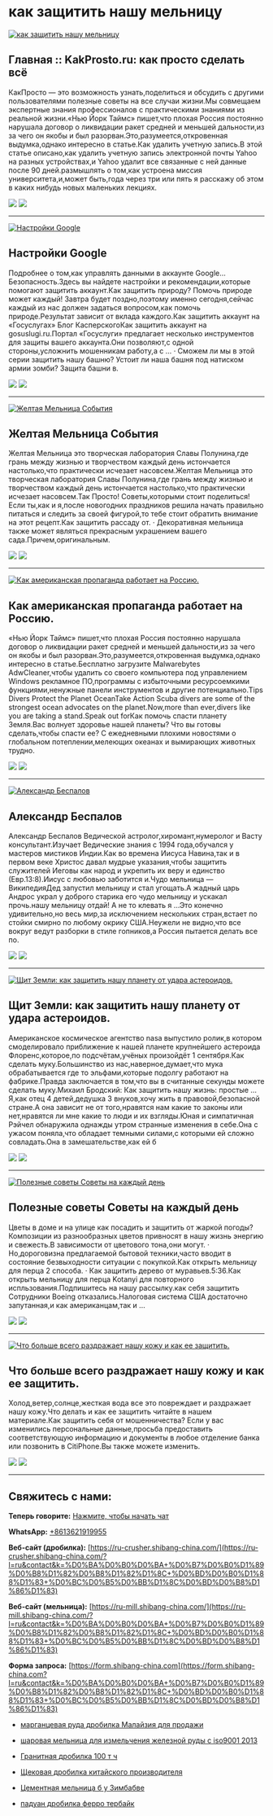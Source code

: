 # как защитить нашу мельницу

<a href="https://swt.shibang-china.com/?l=ru&img&k=%D0%BA%D0%B0%D0%BA+%D0%B7%D0%B0%D1%89%D0%B8%D1%82%D0%B8%D1%82%D1%8C+%D0%BD%D0%B0%D1%88%D1%83+%D0%BC%D0%B5%D0%BB%D1%8C%D0%BD%D0%B8%D1%86%D1%83" target="_blank">![как защитить нашу мельницу](http://static.shibang-china.com/all-800x300/318.jpg)</a>

## Главная :: KakProsto.ru: как просто сделать всё
КакПросто — это возможность узнать,поделиться и обсудить с другими пользователями полезные советы на все случаи жизни.Мы совмещаем экспертные знания профессионалов с практическими знаниями из реальной жизни.&#171;Нью Йорк Таймс&#187; пишет,что плохая Россия постоянно нарушала договор о ликвидации ракет средней и меньшей дальности,из за чего он якобы и был разорван.Это,разумеется,откровенная выдумка,однако интересно в статье.Как удалить учетную запись.В этой статье описано,как удалить учетную запись электронной почты Yahoo на разных устройствах,и Yahoo удалит все связанные с ней данные после 90 дней.размышлять о том,как устроена миссия университета,и,может быть,года через три или пять я расскажу об этом в каких нибудь новых маленьких лекциях.


<a href="https://whatsapp.shibangsoft.com/WhatsApp.php" target="_blank" title="WhatsApp">![](http://static.shibang-china.com/icon/whatsapp.png)</a> <a href="https://swt.shibang-china.com/?l=ru&icon&k=%D0%BA%D0%B0%D0%BA+%D0%B7%D0%B0%D1%89%D0%B8%D1%82%D0%B8%D1%82%D1%8C+%D0%BD%D0%B0%D1%88%D1%83+%D0%BC%D0%B5%D0%BB%D1%8C%D0%BD%D0%B8%D1%86%D1%83" target="_blank">![](http://static.shibang-china.com/icon/chat-ru.png)</a>

---

<a href="https://swt.shibang-china.com/?l=ru&img&k=%D0%BA%D0%B0%D0%BA+%D0%B7%D0%B0%D1%89%D0%B8%D1%82%D0%B8%D1%82%D1%8C+%D0%BD%D0%B0%D1%88%D1%83+%D0%BC%D0%B5%D0%BB%D1%8C%D0%BD%D0%B8%D1%86%D1%83" target="_blank">![Настройки Google](http://static.shibang-china.com/all-800x300/79.jpg)</a>

## Настройки Google
Подробнее о том,как управлять данными в аккаунте Google… Безопасность.Здесь вы найдете настройки и рекомендации,которые помогают защитить аккаунт.Как защитить природу? Помочь природе может каждый! Завтра будет поздно,поэтому именно сегодня,сейчас каждый из нас должен задаться вопросом,как помочь природе.Результат зависит от вклада каждого.Как защитить аккаунт на &#171;Госуслугах&#187; Блог КасперскогоКак защитить аккаунт на gosuslugi.ru.Портал &#171;Госуслуги&#187; предлагает несколько инструментов для защиты вашего аккаунта.Они позволяют,с одной стороны,усложнить мошенникам работу,а с …&nbsp;&#0183;&#32;Сможем ли мы в этой серии защитить нашу башню? Устоит ли наша башня под натиском армии зомби? Защита башни в.


<a href="https://whatsapp.shibangsoft.com/WhatsApp.php" target="_blank" title="WhatsApp">![](http://static.shibang-china.com/icon/whatsapp.png)</a> <a href="https://swt.shibang-china.com/?l=ru&icon&k=%D0%BA%D0%B0%D0%BA+%D0%B7%D0%B0%D1%89%D0%B8%D1%82%D0%B8%D1%82%D1%8C+%D0%BD%D0%B0%D1%88%D1%83+%D0%BC%D0%B5%D0%BB%D1%8C%D0%BD%D0%B8%D1%86%D1%83" target="_blank">![](http://static.shibang-china.com/icon/chat-ru.png)</a>

---

<a href="https://swt.shibang-china.com/?l=ru&img&k=%D0%BA%D0%B0%D0%BA+%D0%B7%D0%B0%D1%89%D0%B8%D1%82%D0%B8%D1%82%D1%8C+%D0%BD%D0%B0%D1%88%D1%83+%D0%BC%D0%B5%D0%BB%D1%8C%D0%BD%D0%B8%D1%86%D1%83" target="_blank">![Желтая Мельница События](http://static.shibang-china.com/all-800x300/66.jpg)</a>

## Желтая Мельница События
Желтая Мельница это творческая лаборатория Славы Полунина,где грань между жизнью и творчеством каждый день истончается настолько,что практически исчезает насовсем.Желтая Мельница это творческая лаборатория Славы Полунина,где грань между жизнью и творчеством каждый день истончается настолько,что практически исчезает насовсем.Так Просто! Советы,которыми стоит поделиться!Если ты,как и я,после новогодних праздников решила начать правильно питаться и следить за своей фигурой,то тебе стоит обратить внимание на этот рецепт.Как защитить рассаду от.&nbsp;&#0183;&#32;Декоративная мельница также может являться прекрасным украшением вашего сада.Причем,оригинальным.


<a href="https://whatsapp.shibangsoft.com/WhatsApp.php" target="_blank" title="WhatsApp">![](http://static.shibang-china.com/icon/whatsapp.png)</a> <a href="https://swt.shibang-china.com/?l=ru&icon&k=%D0%BA%D0%B0%D0%BA+%D0%B7%D0%B0%D1%89%D0%B8%D1%82%D0%B8%D1%82%D1%8C+%D0%BD%D0%B0%D1%88%D1%83+%D0%BC%D0%B5%D0%BB%D1%8C%D0%BD%D0%B8%D1%86%D1%83" target="_blank">![](http://static.shibang-china.com/icon/chat-ru.png)</a>

---

<a href="https://swt.shibang-china.com/?l=ru&img&k=%D0%BA%D0%B0%D0%BA+%D0%B7%D0%B0%D1%89%D0%B8%D1%82%D0%B8%D1%82%D1%8C+%D0%BD%D0%B0%D1%88%D1%83+%D0%BC%D0%B5%D0%BB%D1%8C%D0%BD%D0%B8%D1%86%D1%83" target="_blank">![Как американская пропаганда работает на Россию.](http://static.shibang-china.com/all-800x300/1124.jpg)</a>

## Как американская пропаганда работает на Россию.
&#171;Нью Йорк Таймс&#187; пишет,что плохая Россия постоянно нарушала договор о ликвидации ракет средней и меньшей дальности,из за чего он якобы и был разорван.Это,разумеется,откровенная выдумка,однако интересно в статье.Бесплатно загрузите Malwarebytes AdwCleaner,чтобы удалить со своего компьютера под управлением Windows рекламное ПО,программы с избыточными ресурсоемкими функциями,ненужные панели инструментов и другие потенциально.Tips Divers Protect the Planet OceanTake Action Scuba divers are some of the strongest ocean advocates on the planet.Now,more than ever,divers like you are taking a stand.Speak out forКак помочь спасти планету Земля.Вас волнует здоровье нашей планеты? Что вы готовы сделать,чтобы спасти ее? С ежедневными плохими новостями о глобальном потеплении,мелеющих океанах и вымирающих животных трудно.


<a href="https://whatsapp.shibangsoft.com/WhatsApp.php" target="_blank" title="WhatsApp">![](http://static.shibang-china.com/icon/whatsapp.png)</a> <a href="https://swt.shibang-china.com/?l=ru&icon&k=%D0%BA%D0%B0%D0%BA+%D0%B7%D0%B0%D1%89%D0%B8%D1%82%D0%B8%D1%82%D1%8C+%D0%BD%D0%B0%D1%88%D1%83+%D0%BC%D0%B5%D0%BB%D1%8C%D0%BD%D0%B8%D1%86%D1%83" target="_blank">![](http://static.shibang-china.com/icon/chat-ru.png)</a>

---

<a href="https://swt.shibang-china.com/?l=ru&img&k=%D0%BA%D0%B0%D0%BA+%D0%B7%D0%B0%D1%89%D0%B8%D1%82%D0%B8%D1%82%D1%8C+%D0%BD%D0%B0%D1%88%D1%83+%D0%BC%D0%B5%D0%BB%D1%8C%D0%BD%D0%B8%D1%86%D1%83" target="_blank">![Александр Беспалов](http://static.shibang-china.com/all-800x300/1413.jpg)</a>

## Александр Беспалов
Александр Беспалов Ведической астролог,хиромант,нумеролог и Васту консультант.Изучает Ведические знания с 1994 года,обучался у мастеров мистиков Индии.Как во времена Иисуса Навина,так и в первом веке Христос давал мудрые указания,чтобы защитить служителей Иеговы как народ и укрепить их веру и единство (Евр.13:8).Иисус с любовью заботится и.Чудо мельница — ВикипедияДед запустил мельницу и стал угощать.А жадный царь Андрос украл у доброго старика его чудо мельницу и ускакал прочь.нашу мельницу отдай! А не то клевать я …Это конечно удивительно,но весь мир,за исключением нескольких стран,встает по стойки смирно по любому окрику США.Неужели не видно,что все вокруг ведут разборки в стиле гопников,а Россия пытается делать все по.


<a href="https://whatsapp.shibangsoft.com/WhatsApp.php" target="_blank" title="WhatsApp">![](http://static.shibang-china.com/icon/whatsapp.png)</a> <a href="https://swt.shibang-china.com/?l=ru&icon&k=%D0%BA%D0%B0%D0%BA+%D0%B7%D0%B0%D1%89%D0%B8%D1%82%D0%B8%D1%82%D1%8C+%D0%BD%D0%B0%D1%88%D1%83+%D0%BC%D0%B5%D0%BB%D1%8C%D0%BD%D0%B8%D1%86%D1%83" target="_blank">![](http://static.shibang-china.com/icon/chat-ru.png)</a>

---

<a href="https://swt.shibang-china.com/?l=ru&img&k=%D0%BA%D0%B0%D0%BA+%D0%B7%D0%B0%D1%89%D0%B8%D1%82%D0%B8%D1%82%D1%8C+%D0%BD%D0%B0%D1%88%D1%83+%D0%BC%D0%B5%D0%BB%D1%8C%D0%BD%D0%B8%D1%86%D1%83" target="_blank">![Щит Земли: как защитить нашу планету от удара астероидов.](http://static.shibang-china.com/all-800x300/1206.jpg)</a>

## Щит Земли: как защитить нашу планету от удара астероидов.
Американское космическое агентство nasa выпустило ролик,в котором смоделировало приближение к нашей планете крупнейшего астероида Флоренс,которое,по подсчётам,учёных произойдёт 1 сентября.Как сделать муку.Большинство из нас,наверное,думает,что мука обрабатывается где то эльфами,которые подолгу работают на фабрике.Правда заключается в том,что вы в считанные секунды можете сделать муку.Михаил Бродский: Как защитить нашу жизнь: простые …Я,как отец 4 детей,дедушка 3 внуков,хочу жить в правовой,безопасной стране.А она зависит не от того,нравятся нам какие то законы или нет,нравятся ли мне какие то люди и их взгляды.Юная и симпатичная Рэйчел обнаружила однажды утром странные изменения в себе.Она с ужасом поняла,что обладает темными силами,с которыми ей сложно совладать.Она в замешательстве,как ей б


<a href="https://whatsapp.shibangsoft.com/WhatsApp.php" target="_blank" title="WhatsApp">![](http://static.shibang-china.com/icon/whatsapp.png)</a> <a href="https://swt.shibang-china.com/?l=ru&icon&k=%D0%BA%D0%B0%D0%BA+%D0%B7%D0%B0%D1%89%D0%B8%D1%82%D0%B8%D1%82%D1%8C+%D0%BD%D0%B0%D1%88%D1%83+%D0%BC%D0%B5%D0%BB%D1%8C%D0%BD%D0%B8%D1%86%D1%83" target="_blank">![](http://static.shibang-china.com/icon/chat-ru.png)</a>

---

<a href="https://swt.shibang-china.com/?l=ru&img&k=%D0%BA%D0%B0%D0%BA+%D0%B7%D0%B0%D1%89%D0%B8%D1%82%D0%B8%D1%82%D1%8C+%D0%BD%D0%B0%D1%88%D1%83+%D0%BC%D0%B5%D0%BB%D1%8C%D0%BD%D0%B8%D1%86%D1%83" target="_blank">![Полезные советы Cоветы на каждый день](http://static.shibang-china.com/all-800x300/50.jpg)</a>

## Полезные советы Cоветы на каждый день
Цветы в доме и на улице как посадить и защитить от жаркой погоды? Композиции из разнообразных цветов привносят в нашу жизнь энергию и свежесть.В зависимости от цветового тона,они могут.&nbsp;&#0183;&#32;Но,дороговизна предлагаемой бытовой техники,часто вводит в состояние безвыходности ситуации с покупкой.Как открыть мельницу для перца 2 способа.&nbsp;&#0183;&#32;Как защитить дерево от муравьев.5:36.Как открыть мельницу для перца Kotanyi для повторного испльзования.Подпишитесь на нашу рассылку.как себя защитить Сотрудники Boeing отказались.Налоговая система США достаточно запутанная,и как американцам,так и …


<a href="https://whatsapp.shibangsoft.com/WhatsApp.php" target="_blank" title="WhatsApp">![](http://static.shibang-china.com/icon/whatsapp.png)</a> <a href="https://swt.shibang-china.com/?l=ru&icon&k=%D0%BA%D0%B0%D0%BA+%D0%B7%D0%B0%D1%89%D0%B8%D1%82%D0%B8%D1%82%D1%8C+%D0%BD%D0%B0%D1%88%D1%83+%D0%BC%D0%B5%D0%BB%D1%8C%D0%BD%D0%B8%D1%86%D1%83" target="_blank">![](http://static.shibang-china.com/icon/chat-ru.png)</a>

---

<a href="https://swt.shibang-china.com/?l=ru&img&k=%D0%BA%D0%B0%D0%BA+%D0%B7%D0%B0%D1%89%D0%B8%D1%82%D0%B8%D1%82%D1%8C+%D0%BD%D0%B0%D1%88%D1%83+%D0%BC%D0%B5%D0%BB%D1%8C%D0%BD%D0%B8%D1%86%D1%83" target="_blank">![Что больше всего раздражает нашу кожу и как ее защитить.](http://static.shibang-china.com/all-800x300/521.jpg)</a>

## Что больше всего раздражает нашу кожу и как ее защитить.
Холод,ветер,солнце,жесткая вода все это повреждает и раздражает нашу кожу.Что делать и как ее защитить читайте в нашем материале.Как защитить себя от мошенничества? Если у вас изменились персональные данные,просьба предоставить соответствующую информацию и документы в любое отделение банка или позвонить в CitiPhone.Вы также можете изменить.

<a href="https://whatsapp.shibangsoft.com/WhatsApp.php" target="_blank" title="WhatsApp">![](http://static.shibang-china.com/icon/whatsapp.png)</a> <a href="https://swt.shibang-china.com/?l=ru&icon&k=%D0%BA%D0%B0%D0%BA+%D0%B7%D0%B0%D1%89%D0%B8%D1%82%D0%B8%D1%82%D1%8C+%D0%BD%D0%B0%D1%88%D1%83+%D0%BC%D0%B5%D0%BB%D1%8C%D0%BD%D0%B8%D1%86%D1%83" target="_blank">![](http://static.shibang-china.com/icon/chat-ru.png)</a>

---
## Свяжитесь с нами:

**Теперь говорите:** [Нажмите, чтобы начать чат](https://swt.shibang-china.com?l=ru&contact&k=%D0%BA%D0%B0%D0%BA+%D0%B7%D0%B0%D1%89%D0%B8%D1%82%D0%B8%D1%82%D1%8C+%D0%BD%D0%B0%D1%88%D1%83+%D0%BC%D0%B5%D0%BB%D1%8C%D0%BD%D0%B8%D1%86%D1%83)

**WhatsApp:**  [+8613621919955](https://whatsapp.shibangsoft.com/WhatsApp.php)

**Веб-сайт (дробилка):** [https://ru-crusher.shibang-china.com/](https://ru-crusher.shibang-china.com/?l=ru&contact&k=%D0%BA%D0%B0%D0%BA+%D0%B7%D0%B0%D1%89%D0%B8%D1%82%D0%B8%D1%82%D1%8C+%D0%BD%D0%B0%D1%88%D1%83+%D0%BC%D0%B5%D0%BB%D1%8C%D0%BD%D0%B8%D1%86%D1%83)

**Веб-сайт (мельница):** [https://ru-mill.shibang-china.com/](https://ru-mill.shibang-china.com/?l=ru&contact&k=%D0%BA%D0%B0%D0%BA+%D0%B7%D0%B0%D1%89%D0%B8%D1%82%D0%B8%D1%82%D1%8C+%D0%BD%D0%B0%D1%88%D1%83+%D0%BC%D0%B5%D0%BB%D1%8C%D0%BD%D0%B8%D1%86%D1%83)

**Форма запроса:** [https://form.shibang-china.com](https://form.shibang-china.com?l=ru&contact&k=%D0%BA%D0%B0%D0%BA+%D0%B7%D0%B0%D1%89%D0%B8%D1%82%D0%B8%D1%82%D1%8C+%D0%BD%D0%B0%D1%88%D1%83+%D0%BC%D0%B5%D0%BB%D1%8C%D0%BD%D0%B8%D1%86%D1%83)

* [марганцевая руда дробилка Малайзия для продажи](../132/%D0%BC%D0%B0%D1%80%D0%B3%D0%B0%D0%BD%D1%86%D0%B5%D0%B2%D0%B0%D1%8F%20%D1%80%D1%83%D0%B4%D0%B0%20%D0%B4%D1%80%D0%BE%D0%B1%D0%B8%D0%BB%D0%BA%D0%B0%20%D0%9C%D0%B0%D0%BB%D0%B0%D0%B9%D0%B7%D0%B8%D1%8F%20%D0%B4%D0%BB%D1%8F%20%D0%BF%D1%80%D0%BE%D0%B4%D0%B0%D0%B6%D0%B8.md)

* [шаровая мельница для измельчения железной руды с iso9001 2013](../134/%D1%88%D0%B0%D1%80%D0%BE%D0%B2%D0%B0%D1%8F%20%D0%BC%D0%B5%D0%BB%D1%8C%D0%BD%D0%B8%D1%86%D0%B0%20%D0%B4%D0%BB%D1%8F%20%D0%B8%D0%B7%D0%BC%D0%B5%D0%BB%D1%8C%D1%87%D0%B5%D0%BD%D0%B8%D1%8F%20%D0%B6%D0%B5%D0%BB%D0%B5%D0%B7%D0%BD%D0%BE%D0%B9%20%D1%80%D1%83%D0%B4%D1%8B%20%D1%81%20iso9001%202013.md)

* [Гранитная дробилка 100 т  ч](../133/%D0%93%D1%80%D0%B0%D0%BD%D0%B8%D1%82%D0%BD%D0%B0%D1%8F%20%D0%B4%D1%80%D0%BE%D0%B1%D0%B8%D0%BB%D0%BA%D0%B0%20100%20%D1%82%20%20%D1%87.md)

* [Щековая дробилка китайского производителя](../131/%D0%A9%D0%B5%D0%BA%D0%BE%D0%B2%D0%B0%D1%8F%20%D0%B4%D1%80%D0%BE%D0%B1%D0%B8%D0%BB%D0%BA%D0%B0%20%D0%BA%D0%B8%D1%82%D0%B0%D0%B9%D1%81%D0%BA%D0%BE%D0%B3%D0%BE%20%D0%BF%D1%80%D0%BE%D0%B8%D0%B7%D0%B2%D0%BE%D0%B4%D0%B8%D1%82%D0%B5%D0%BB%D1%8F.md)

* [Цементная мельница б  у Зимбабве](../132/%D0%A6%D0%B5%D0%BC%D0%B5%D0%BD%D1%82%D0%BD%D0%B0%D1%8F%20%D0%BC%D0%B5%D0%BB%D1%8C%D0%BD%D0%B8%D1%86%D0%B0%20%D0%B1%20%20%D1%83%20%D0%97%D0%B8%D0%BC%D0%B1%D0%B0%D0%B1%D0%B2%D0%B5.md)

* [падуан дробилка ферро тербайк](../135/%D0%BF%D0%B0%D0%B4%D1%83%D0%B0%D0%BD%20%D0%B4%D1%80%D0%BE%D0%B1%D0%B8%D0%BB%D0%BA%D0%B0%20%D1%84%D0%B5%D1%80%D1%80%D0%BE%20%D1%82%D0%B5%D1%80%D0%B1%D0%B0%D0%B9%D0%BA.md)